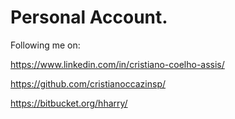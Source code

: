 # Personal Account. 

Following me on:

https://www.linkedin.com/in/cristiano-coelho-assis/

https://github.com/cristianoccazinsp/

https://bitbucket.org/hharry/
